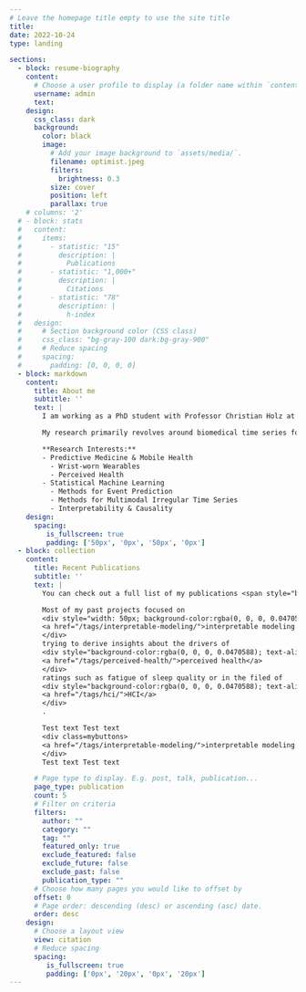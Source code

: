 ```yaml
---
# Leave the homepage title empty to use the site title
title:
date: 2022-10-24
type: landing

sections:
  - block: resume-biography
    content:
      # Choose a user profile to display (a folder name within `content/authors/`)
      username: admin
      text:
    design:
      css_class: dark
      background:
        color: black
        image:
          # Add your image background to `assets/media/`.
          filename: optimist.jpeg
          filters:
            brightness: 0.3
          size: cover
          position: left
          parallax: true
    # columns: '2'
  # - block: stats
  #   content:
  #     items:
  #       - statistic: "15"
  #         description: |
  #           Publications
  #       - statistic: "1,000+"
  #         description: |
  #           Citations
  #       - statistic: "78"
  #         description: |
  #           h-index
  #   design:
  #     # Section background color (CSS class)
  #     css_class: "bg-gray-100 dark:bg-gray-900"
  #     # Reduce spacing
  #     spacing:
  #       padding: [0, 0, 0, 0]
  - block: markdown
    content:
      title: About me
      subtitle: ''
      text: |
        I am working as a PhD student with Professor Christian Holz at the [Sensing, Interaction & Perception Lab](https://siplab.org/) at [ETH Zurich](https://inf.ethz.ch/). My focus lies on applying statistics and statistical machine learning to large medical datasets.

        My research primarily revolves around biomedical time series for disease modeling and prediction. Initially, I analyzed ratings of perceived health using wearable sensor data in intensive longitudinal studies (see my [<ins>Publications on perceived health</ins>](./tags/perceived-health/)). Since then, I have developed methods to enhance the information extracted from wearables (e.g., [<ins>Nightbeat</ins>](./publication/2024-11-15-bhi-hraccsleep/)) and modeled disease and mortality risk based on wearable sensors at a population scale (see preprints on the UK Biobank). Currently, I am exploring methodologies to link irregular, multimodal biomedical time series to disease outcomes, focusing on interpretability and causality.

        **Research Interests:**
        - Predictive Medicine & Mobile Health
          - Wrist-worn Wearables
          - Perceived Health
        - Statistical Machine Learning
          - Methods for Event Prediction
          - Methods for Multimodal Irregular Time Series
          - Interpretability & Causality
    design:
      spacing:
         is_fullscreen: true
         padding: ['50px', '0px', '50px', '0px']
  - block: collection
    content:
      title: Recent Publications
      subtitle: ''
      text: |
        You can check out a full list of my publications <span style="background-color:green">[<ins>here</ins>](./publication/)</span>.

        Most of my past projects focused on 
        <div style="width: 50px; background-color:rgba(0, 0, 0, 0.0470588); text-align:center; vertical-align: middle; padding:10px;border-top-left-radius:8px; border-top-right-radius: 8px; border-bottom-right-radius: 8px; border-bottom-left-radius: 8px">
        <a href="/tags/interpretable-modeling/">interpretable modeling techniques</a>
        </div>
        trying to derive insights about the drivers of
        <div style="background-color:rgba(0, 0, 0, 0.0470588); text-align:center; vertical-align: middle; padding:10px;border-top-left-radius:8px; border-top-right-radius: 8px; border-bottom-right-radius: 8px; border-bottom-left-radius: 8px">
        <a href="/tags/perceived-health/">perceived health</a>
        </div>
        ratings such as fatigue of sleep quality or in the filed of 
        <div style="background-color:rgba(0, 0, 0, 0.0470588); text-align:center; vertical-align: middle; padding:10px;border-top-left-radius:8px; border-top-right-radius: 8px; border-bottom-right-radius: 8px; border-bottom-left-radius: 8px">
        <a href="/tags/hci/">HCI</a>
        </div>
        .

        Test text Test text
        <div class=mybuttons>
        <a href="/tags/interpretable-modeling/">interpretable modeling techniques</a>
        </div>
        Test text Test text

      # Page type to display. E.g. post, talk, publication...
      page_type: publication
      count: 5
      # Filter on criteria
      filters:
        author: ""
        category: ""
        tag: ""
        featured_only: true
        exclude_featured: false
        exclude_future: false
        exclude_past: false
        publication_type: ""
      # Choose how many pages you would like to offset by
      offset: 0
      # Page order: descending (desc) or ascending (asc) date.
      order: desc
    design:
      # Choose a layout view
      view: citation
      # Reduce spacing
      spacing:
         is_fullscreen: true
         padding: ['0px', '20px', '0px', '20px']
---
```

